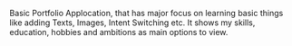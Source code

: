 Basic Portfolio Applocation, that has major focus on learning basic things like adding Texts, Images, Intent Switching etc. It shows my skills, education, hobbies and ambitions as main options to view.
